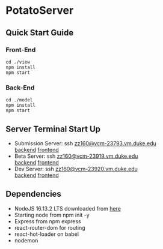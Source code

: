 # PotatoServer

## Quick Start Guide

### Front-End

`cd ./view`  
`npm install`  
`npm start`

### Back-End

`cd ./model`  
`npm install`  
`npm start`

## Server Terminal Start Up

- Submission Server: ssh zz160@vcm-23793.vm.duke.edu  
  [backend](http://vcm-23793.vm.duke.edu:3000) [frontend](http://vcm-23793.vm.duke.edu:3001)
- Beta Server: ssh zz160@vcm-23919.vm.duke.edu  
  [backend](http://vcm-23919.vm.duke.edu:3000) [frontend](http://vcm-23919.vm.duke.edu:3001)
- Dev Server: ssh zz160@vcm-23920.vm.duke.edu  
  [backend](http://vcm-23920.vm.duke.edu:3000) [frontend](http://vcm-23920.vm.duke.edu:3001)

## Dependencies

- NodeJS 16.13.2 LTS downloaded from [here](https://nodejs.org/en/)
- Starting node from npm init -y
- Express from npm express
- react-router-dom for routing
- react-hot-loader on babel
- nodemon

